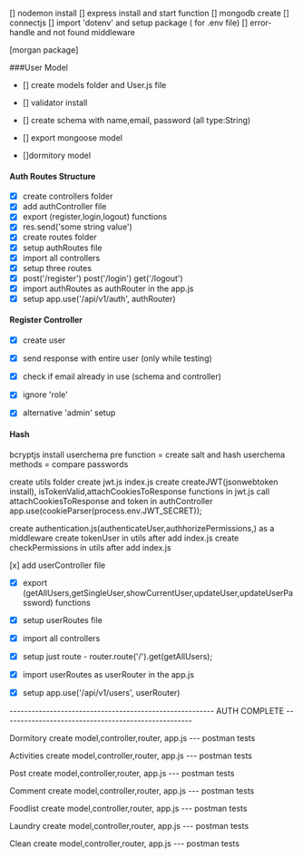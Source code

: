 
[] nodemon install
[] express install and start function
[] mongodb create
[] connectjs
[] import 'dotenv' and setup package ( for .env file)
[] error-handle and not found middleware

[morgan package]

###User Model

- [] create models folder and User.js file
- [] validator install
- [] create schema with name,email, password (all type:String)
- [] export mongoose model

- []dormitory model


#### Auth Routes Structure

- [x] create controllers folder
- [x] add authController file
- [x] export (register,login,logout) functions
- [x] res.send('some string value')
- [x] create routes folder
- [x] setup authRoutes file
- [x] import all controllers
- [x] setup three routes
- [x] post('/register') post('/login') get('/logout')
- [x] import authRoutes as authRouter in the app.js
- [x] setup app.use('/api/v1/auth', authRouter)

#### Register Controller

- [x] create user
- [x] send response with entire user (only while testing)
- [x] check if email already in use (schema and controller)
- [x] ignore 'role'
- [x] alternative 'admin' setup


#### Hash

bcryptjs install
userchema pre function = create salt and hash
userchema methods = compare passwords

create utils folder
create jwt.js index.js
create createJWT(jsonwebtoken install), isTokenValid,attachCookiesToResponse functions in jwt.js
call   attachCookiesToResponse and token in authController
app.use(cookieParser(process.env.JWT_SECRET));


create authentication.js(authenticateUser,authhorizePermissions,) as a middleware
create tokenUser in utils after add index.js
create checkPermissions in utils after add index.js

 [x] add userController file
- [x] export (getAllUsers,getSingleUser,showCurrentUser,updateUser,updateUserPassword) functions
- [x] setup userRoutes file
- [x] import all controllers
- [x] setup just  route - router.route('/').get(getAllUsers);
- [x] import userRoutes as userRouter in the app.js
- [x] setup app.use('/api/v1/users', userRouter)





-------------------------------------------------------- AUTH COMPLETE ----------------------------------------------------



Dormitory 
create model,controller,router, app.js --- postman tests

Activities
create model,controller,router, app.js --- postman tests

Post
create model,controller,router, app.js --- postman tests

Comment
create model,controller,router, app.js --- postman tests

Foodlist
create model,controller,router, app.js --- postman tests

Laundry
create model,controller,router, app.js --- postman tests

Clean
create model,controller,router, app.js --- postman tests


 